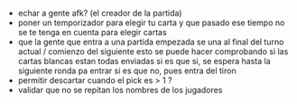 - echar a gente afk? (el creador de la partida)
- poner un temporizador para elegir tu carta y que pasado ese tiempo no se te tenga en cuenta para elegir cartas
- que la gente que entra a una partida empezada se una al final del turno actual / comienzo del siguiente
  esto se puede hacer comprobando si las cartas blancas estan todas enviadas
  si es que si, se espera hasta la siguiente ronda pa entrar
  si es que no, pues entra del tiron
- permitir descartar cuando el pick es > 1 ?
- validar que no se repitan los nombres de los jugadores
